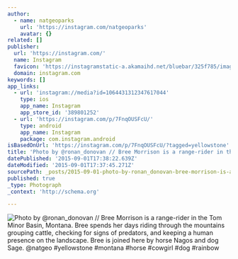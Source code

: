 ```yaml
---
author:
  - name: natgeoparks
    url: 'https://instagram.com/natgeoparks'
    avatar: {}
related: []
publisher:
  url: 'https://instagram.com/'
  name: Instagram
  favicon: 'https://instagramstatic-a.akamaihd.net/bluebar/325f785/images/ico/favicon.ico'
  domain: instagram.com
keywords: []
app_links:
  - url: 'instagram://media?id=1064431312347617044'
    type: ios
    app_name: Instagram
    app_store_id: '389801252'
  - url: 'https://instagram.com/p/7FnqOUSFcU/'
    type: android
    app_name: Instagram
    package: com.instagram.android
isBasedOnUrl: 'https://instagram.com/p/7FnqOUSFcU/?tagged=yellowstone'
title: 'Photo by @ronan_donovan // Bree Morrison is a range-rider in the Tom Minor Basin, Montana. Bree spends her days riding through the mountains grouping cattle, checking for signs of predators, and keeping a human presence on the landscape. Bree is joined here by horse Nagos and dog Sage. @natgeo #yellowstone #montana #horse #cowgirl #dog #rainbow'
datePublished: '2015-09-01T17:38:22.639Z'
dateModified: '2015-09-01T17:37:45.271Z'
sourcePath: _posts/2015-09-01-photo-by-ronan_donovan-bree-morrison-is-a-range-rider-in.md
published: true
_type: Photograph
_context: 'http://schema.org'

---
```

![Photo by &commat;ronan&lowbar;donovan &sol;&sol; Bree Morrison is a range-rider in the Tom Minor Basin&comma; Montana&period; Bree spends her days riding through the mountains grouping cattle&comma; checking for signs of predators&comma; and keeping a human presence on the landscape&period; Bree is joined here by horse Nagos and dog Sage&period; &commat;natgeo &num;yellowstone &num;montana &num;horse &num;cowgirl &num;dog &num;rainbow](https://igcdn-photos-a-a.akamaihd.net/hphotos-ak-xaf1/t51.2885-15/s750x750/sh0.08/e35/11950707_1641814052723304_1852169166_n.jpg)